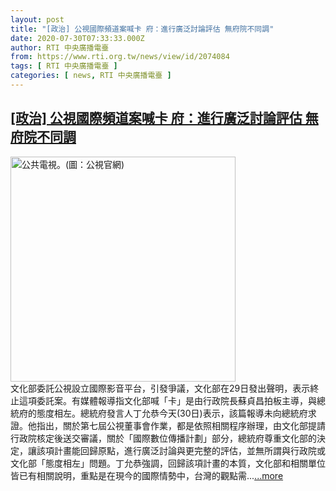 ```yaml
---
layout: post
title: "[政治] 公視國際頻道案喊卡 府：進行廣泛討論評估 無府院不同調"
date: 2020-07-30T07:33:33.000Z
author: RTI 中央廣播電臺
from: https://www.rti.org.tw/news/view/id/2074084
tags: [ RTI 中央廣播電臺 ]
categories: [ news, RTI 中央廣播電臺 ]
---
```

<!--1596094413000-->
[[政治] 公視國際頻道案喊卡 府：進行廣泛討論評估 無府院不同調](https://www.rti.org.tw/news/view/id/2074084)
------

<div>
<img src="https://static.rti.org.tw/assets/thumbnails/2020/07/29/0b7ab049ec5482f460930c5da5439d2a.JPG" width="360" alt="公共電視。(圖：公視官網)" title="公共電視。(圖：公視官網)"><br>文化部委託公視設立國際影音平台，引發爭議，文化部在29日發出聲明，表示終止這項委託案。有媒體報導指文化部喊「卡」是由行政院長蘇貞昌拍板主導，與總統府的態度相左。總統府發言人丁允恭今天(30日)表示，該篇報導未向總統府求證。他指出，關於第七屆公視董事會作業，都是依照相關程序辦理，由文化部提請行政院核定後送交審議，關於「國際數位傳播計劃」部分，總統府尊重文化部的決定，讓該項計畫能回歸原點，進行廣泛討論與更完整的評估，並無所謂與行政院或文化部「態度相左」問題。丁允恭強調，回歸該項計畫的本質，文化部和相關單位皆已有相關說明，重點是在現今的國際情勢中，台灣的觀點需...<a target="_blank" href="https://www.rti.org.tw/news/view/id/2074084">...more</a>
</div>
